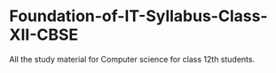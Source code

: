 # Foundation-of-IT-Syllabus-Class-XII-CBSE
All the study material for Computer science for class 12th students.
